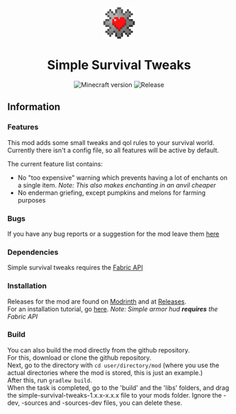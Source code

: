 <p align="center">
    <img src="src/main/resources/assets/simple-survival-tweaks/icon.png" width="72px" height="72px"/>
</p>

<h1 align="center">Simple Survival Tweaks</h1>

<p align="center">
    <img src="https://img.shields.io/badge/for%20MC-1.19.4-green" alt="Minecraft version"/>
    <img src="https://img.shields.io/github/v/release/legoraft/simple-survival-tweaks?color=yellow&include_prereleases" alt="Release"/>
</p>

## Information

### Features
This mod adds some small tweaks and qol rules to your survival world. Currently there isn't a config file, so all features will be active by default. 

The current feature list contains:
- No "too expensive" warning which prevents having a lot of enchants on a single item. _Note: This also makes enchanting in an anvil cheaper_
- No enderman griefing, except pumpkins and melons for farming purposes

### Bugs
If you have any bug reports or a suggestion for the mod leave them [here](https://github.com/LegoRaft/simple-survival-tweaks/issues)

### Dependencies
Simple survival tweaks requires the [Fabric API](https://modrinth.com/mod/fabric-api)

### Installation
Releases for the mod are found on [Modrinth](https://modrinth.com/mod/simple-survival-tweaks) and at [Releases](https://github.com/LegoRaft/simple-survival-tweaks/releases). <br>
For an installation tutorial, go [here](https://fabricmc.net/wiki/install). _Note: Simple armor hud **requires** the Fabric API_

### Build
You can also build the mod directly from the github repository. <br>
For this, download or clone the github repository. <br>
Next, go to the directory with `cd user/directory/mod` (where you use the actual directories where the mod is stored, this is just an example.) <br>
After this, run `gradlew build`. <br>
When the task is completed, go to the 'build' and the 'libs' folders, and drag the simple-survival-tweaks-1.x.x-x.x.x file to your mods folder. Ignore the -dev, -sources and -sources-dev files, you can delete these.

